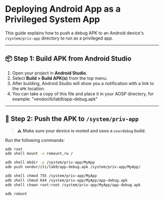 # Deploying Android App as a Privileged System App

This guide explains how to push a debug APK to an Android device's `/system/priv-app` directory to run as a privileged app.

---

## 📦 Step 1: Build APK from Android Studio

1. Open your project in **Android Studio**.
2. Select **Build > Build APK(s)** from the top menu.
3. After building, Android Studio will show you a notification with a link to the `APK` location.
4. You can take a copy of this file and place it in your AOSP directory, for example: "vendor/iti/lab9/app-debug.apk"


---

## 🔧 Step 2: Push the APK to `/system/priv-app`

> ⚠️ **Make sure your device is rooted and uses a `userdebug` build.**

Run the following commands:

```bash
adb root
adb shell mount -o remount,rw /

adb shell mkdir -p /system/priv-app/MyApp
adb push vendor/iti/lab9/app-debug.apk /system/priv-app/MyApp/

adb shell chmod 755 /system/priv-app/MyApp
adb shell chmod 644 /system/priv-app/MyApp/app-debug.apk
adb shell chown root:root /system/priv-app/MyApp/app-debug.apk

adb reboot
